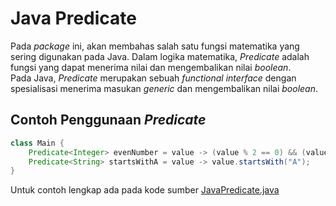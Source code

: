 # Java Predicate
Pada _package_ ini, akan membahas salah satu fungsi matematika yang sering digunakan pada Java. Dalam logika matematika, _Predicate_ adalah fungsi yang dapat menerima nilai dan mengembalikan nilai _boolean_.  
Pada Java, _Predicate_ merupakan sebuah _functional interface_ dengan spesialisasi menerima masukan _generic_ dan mengembalikan nilai _boolean_.  

## Contoh Penggunaan _Predicate_
```java
class Main {
    Predicate<Integer> evenNumber = value -> (value % 2 == 0) && (value > 1);
    Predicate<String> startsWithA = value -> value.startsWith("A");
}
```
Untuk contoh lengkap ada pada kode sumber [JavaPredicate.java](JavaPredicate.java)